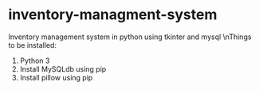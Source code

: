 # inventory-managment-system
Inventory management system in python using tkinter and mysql
\nThings to be installed:
1) Python 3
2) Install MySQLdb using pip
3) Install pillow using pip
